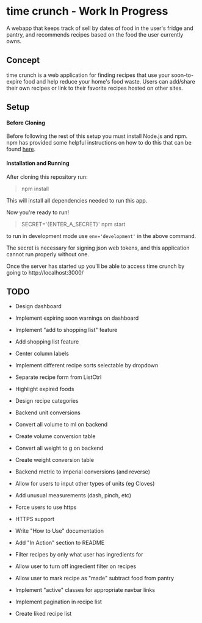 # time crunch - Work In Progress

A webapp that keeps track of sell by dates of food in the user's fridge and pantry, and recommends recipes based on the food the user currently owns.

## Concept

time crunch is a web application for finding recipes that use your soon-to-expire food and help reduce your home's food waste. Users can add/share their own recipes or link to their favorite recipes hosted on other sites.

## Setup

#### Before Cloning

Before following the rest of this setup you must install Node.js and npm. npm has provided some helpful instructions on how to do this that can be found [here](https://docs.npmjs.com/getting-started/installing-node).

#### Installation and Running

After cloning this repository run:

>npm install

This will install all dependencies needed to run this app.

Now you're ready to run!

>SECRET='{ENTER_A_SECRET}' npm start

to run in development mode use `env='development'` in the above command.

The secret is necessary for signing json web tokens, and this application cannot run properly without one.

Once the server has started up you'll be able to access time crunch by going to http://localhost:3000/

## TODO

* Design dashboard

* Implement expiring soon warnings on dashboard

* Implement "add to shopping list" feature

* Add shopping list feature

* Center column labels

* Implement different recipe sorts selectable by dropdown

* Separate recipe form from ListCtrl

* Highlight expired foods

* Design recipe categories

* Backend unit conversions

* Convert all volume to ml on backend

* Create volume conversion table

* Convert all weight to g on backend

* Create weight conversion table

* Backend metric to imperial conversions (and reverse)

* Allow for users to input other types of units (eg Cloves)

* Add unusual measurements (dash, pinch, etc)

* Force users to use https

* HTTPS support

* Write "How to Use" documentation

* Add "In Action" section to README

* Filter recipes by only what user has ingredients for

* Allow user to turn off ingredient filter on recipes

* Allow user to mark recipe as "made" subtract food from pantry

* Implement "active" classes for appropriate navbar links

* Implement pagination in recipe list

* Create liked recipe list